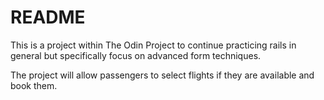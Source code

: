 # README

This is a project within The Odin Project to continue practicing rails in general but specifically focus on advanced form techniques.

The project will allow passengers to select flights if they are available and book them.